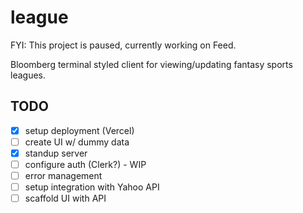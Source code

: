 # league
FYI: This project is paused, currently working on Feed.

Bloomberg terminal styled client for viewing/updating fantasy sports leagues. 


## TODO
- [x] setup deployment (Vercel)
- [ ] create UI w/ dummy data
- [x] standup server
- [ ] configure auth (Clerk?) - WIP
- [ ] error management
- [ ] setup integration with Yahoo API
- [ ] scaffold UI with API